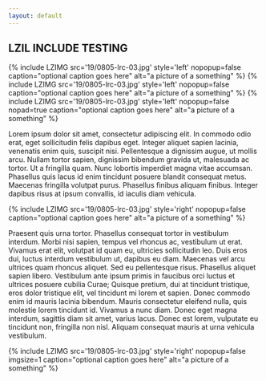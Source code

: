 ```yaml
---
layout: default
---
```

## LZIL INCLUDE TESTING

{% include LZIMG src='19/0805-lrc-03.jpg' 
   style='left' nopopup=false
   caption="optional caption goes here"
   alt="a picture of a something"
%}
{% include LZIMG src='19/0805-lrc-03.jpg' 
   style='left' nopopup=false
   caption="optional caption goes here"
   alt="a picture of a something"
%}
{% include LZIMG src='19/0805-lrc-03.jpg' 
   style='left' nopopup=false nopad=true
   caption="optional caption goes here"
   alt="a picture of a something"
%}

  Lorem ipsum dolor sit amet, consectetur adipiscing elit. In commodo odio erat, eget sollicitudin felis dapibus eget.
  Integer aliquet sapien lacinia, venenatis enim quis, suscipit nisi. Pellentesque a dignissim augue, ut mollis arcu.
  Nullam tortor sapien, dignissim bibendum gravida ut, malesuada ac tortor. Ut a fringilla quam. Nunc lobortis imperdiet
  magna vitae accumsan. Phasellus quis lacus id enim tincidunt posuere blandit consequat metus. Maecenas fringilla
  volutpat purus. Phasellus finibus aliquam finibus. Integer dapibus risus at ipsum convallis, id iaculis diam vehicula.

{% include LZIMG src='19/0805-lrc-03.jpg' 
   style='right' nopopup=false
   caption="optional caption goes here"
   alt="a picture of a something"
%}

  Praesent quis urna tortor. Phasellus consequat tortor in vestibulum interdum. Morbi nisi sapien, tempus vel rhoncus
  ac, vestibulum ut erat. Vivamus erat elit, volutpat id quam eu, ultricies sollicitudin leo. Duis eros dui, luctus
  interdum vestibulum ut, dapibus eu diam. Maecenas vel arcu ultrices quam rhoncus aliquet. Sed eu pellentesque risus.
  Phasellus aliquet sapien libero. Vestibulum ante ipsum primis in faucibus orci luctus et ultrices posuere cubilia
  Curae; Quisque pretium, dui at tincidunt tristique, eros dolor tristique elit, vel tincidunt mi lorem et sapien. Donec
  commodo enim id mauris lacinia bibendum. Mauris consectetur eleifend nulla, quis molestie lorem tincidunt id. Vivamus
  a nunc diam. Donec eget magna interdum, sagittis diam sit amet, varius lacus. Donec est lorem, vulputate eu tincidunt
  non, fringilla non nisl. Aliquam consequat mauris at urna vehicula vestibulum.

{% include LZIMG src='19/0805-lrc-03.jpg' 
  style='right' nopopup=false imgsize=1
  caption="optional caption goes here"
  alt="a picture of a something"
%}